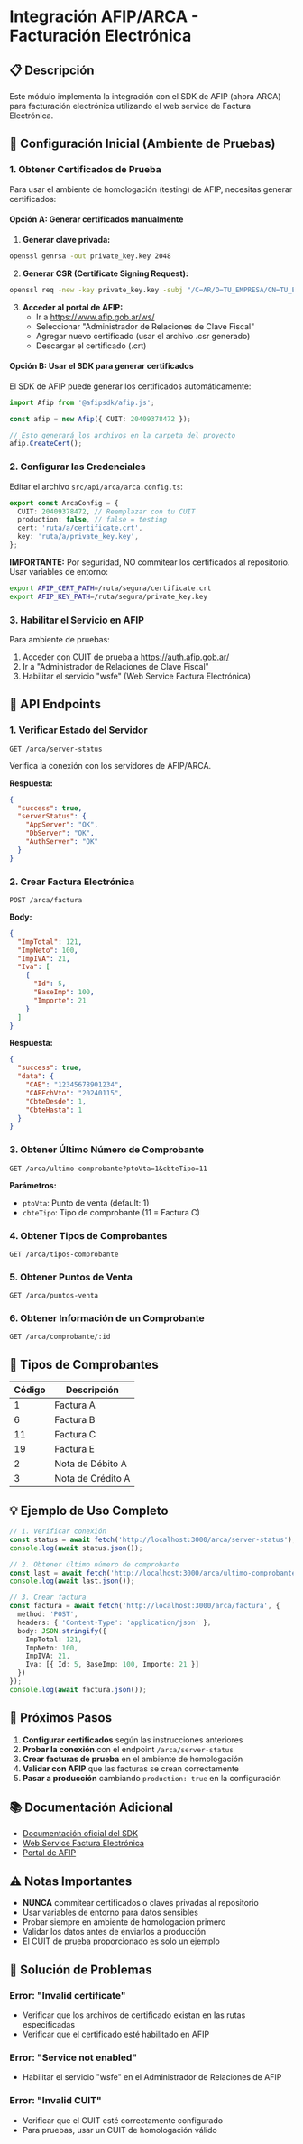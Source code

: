 # Integración AFIP/ARCA - Facturación Electrónica

## 📋 Descripción

Este módulo implementa la integración con el SDK de AFIP (ahora ARCA) para facturación electrónica utilizando el web service de Factura Electrónica.

## 🚀 Configuración Inicial (Ambiente de Pruebas)

### 1. Obtener Certificados de Prueba

Para usar el ambiente de homologación (testing) de AFIP, necesitas generar certificados:

#### Opción A: Generar certificados manualmente

1. **Generar clave privada:**
```bash
openssl genrsa -out private_key.key 2048
```

2. **Generar CSR (Certificate Signing Request):**
```bash
openssl req -new -key private_key.key -subj "/C=AR/O=TU_EMPRESA/CN=TU_EMPRESA/serialNumber=CUIT 20409378472" -out certificate.csr
```

3. **Acceder al portal de AFIP:**
   - Ir a https://www.afip.gob.ar/ws/
   - Seleccionar "Administrador de Relaciones de Clave Fiscal"
   - Agregar nuevo certificado (usar el archivo .csr generado)
   - Descargar el certificado (.crt)

#### Opción B: Usar el SDK para generar certificados

El SDK de AFIP puede generar los certificados automáticamente:

```typescript
import Afip from '@afipsdk/afip.js';

const afip = new Afip({ CUIT: 20409378472 });

// Esto generará los archivos en la carpeta del proyecto
afip.CreateCert();
```

### 2. Configurar las Credenciales

Editar el archivo `src/api/arca/arca.config.ts`:

```typescript
export const ArcaConfig = {
  CUIT: 20409378472, // Reemplazar con tu CUIT
  production: false, // false = testing
  cert: 'ruta/a/certificate.crt',
  key: 'ruta/a/private_key.key',
};
```

**IMPORTANTE:** Por seguridad, NO commitear los certificados al repositorio. Usar variables de entorno:

```bash
export AFIP_CERT_PATH=/ruta/segura/certificate.crt
export AFIP_KEY_PATH=/ruta/segura/private_key.key
```

### 3. Habilitar el Servicio en AFIP

Para ambiente de pruebas:
1. Acceder con CUIT de prueba a https://auth.afip.gob.ar/
2. Ir a "Administrador de Relaciones de Clave Fiscal"
3. Habilitar el servicio "wsfe" (Web Service Factura Electrónica)

## 📡 API Endpoints

### 1. Verificar Estado del Servidor
```
GET /arca/server-status
```

Verifica la conexión con los servidores de AFIP/ARCA.

**Respuesta:**
```json
{
  "success": true,
  "serverStatus": {
    "AppServer": "OK",
    "DbServer": "OK",
    "AuthServer": "OK"
  }
}
```

### 2. Crear Factura Electrónica
```
POST /arca/factura
```

**Body:**
```json
{
  "ImpTotal": 121,
  "ImpNeto": 100,
  "ImpIVA": 21,
  "Iva": [
    {
      "Id": 5,
      "BaseImp": 100,
      "Importe": 21
    }
  ]
}
```

**Respuesta:**
```json
{
  "success": true,
  "data": {
    "CAE": "12345678901234",
    "CAEFchVto": "20240115",
    "CbteDesde": 1,
    "CbteHasta": 1
  }
}
```

### 3. Obtener Último Número de Comprobante
```
GET /arca/ultimo-comprobante?ptoVta=1&cbteTipo=11
```

**Parámetros:**
- `ptoVta`: Punto de venta (default: 1)
- `cbteTipo`: Tipo de comprobante (11 = Factura C)

### 4. Obtener Tipos de Comprobantes
```
GET /arca/tipos-comprobante
```

### 5. Obtener Puntos de Venta
```
GET /arca/puntos-venta
```

### 6. Obtener Información de un Comprobante
```
GET /arca/comprobante/:id
```

## 🔧 Tipos de Comprobantes

| Código | Descripción |
|--------|-------------|
| 1 | Factura A |
| 6 | Factura B |
| 11 | Factura C |
| 19 | Factura E |
| 2 | Nota de Débito A |
| 3 | Nota de Crédito A |

## 💡 Ejemplo de Uso Completo

```typescript
// 1. Verificar conexión
const status = await fetch('http://localhost:3000/arca/server-status');
console.log(await status.json());

// 2. Obtener último número de comprobante
const last = await fetch('http://localhost:3000/arca/ultimo-comprobante');
console.log(await last.json());

// 3. Crear factura
const factura = await fetch('http://localhost:3000/arca/factura', {
  method: 'POST',
  headers: { 'Content-Type': 'application/json' },
  body: JSON.stringify({
    ImpTotal: 121,
    ImpNeto: 100,
    ImpIVA: 21,
    Iva: [{ Id: 5, BaseImp: 100, Importe: 21 }]
  })
});
console.log(await factura.json());
```

## 🎯 Próximos Pasos

1. **Configurar certificados** según las instrucciones anteriores
2. **Probar la conexión** con el endpoint `/arca/server-status`
3. **Crear facturas de prueba** en el ambiente de homologación
4. **Validar con AFIP** que las facturas se crean correctamente
5. **Pasar a producción** cambiando `production: true` en la configuración

## 📚 Documentación Adicional

- [Documentación oficial del SDK](https://docs.afipsdk.com)
- [Web Service Factura Electrónica](https://docs.afipsdk.com/siguientes-pasos/web-services/factura-electronica)
- [Portal de AFIP](https://www.afip.gob.ar/ws/)

## ⚠️ Notas Importantes

- **NUNCA** commitear certificados o claves privadas al repositorio
- Usar variables de entorno para datos sensibles
- Probar siempre en ambiente de homologación primero
- Validar los datos antes de enviarlos a producción
- El CUIT de prueba proporcionado es solo un ejemplo

## 🐛 Solución de Problemas

### Error: "Invalid certificate"
- Verificar que los archivos de certificado existan en las rutas especificadas
- Verificar que el certificado esté habilitado en AFIP

### Error: "Service not enabled"
- Habilitar el servicio "wsfe" en el Administrador de Relaciones de AFIP

### Error: "Invalid CUIT"
- Verificar que el CUIT esté correctamente configurado
- Para pruebas, usar un CUIT de homologación válido

